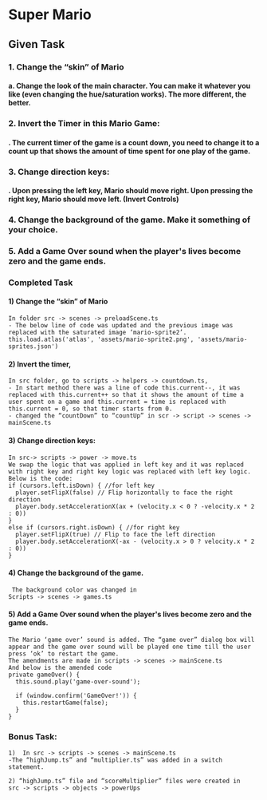 # Super Mario
## Given Task

### 1.	Change the “skin” of Mario
#### a.	Change the look of the main character. You can make it whatever you like (even changing the hue/saturation works). The more different, the better.
### 2.	Invert the Timer in this Mario Game:
#### .	The current timer of the game is a count down, you need to change it to a count up that shows the amount of time spent for one play of the game.
### 3.	Change direction keys:
#### .	Upon pressing the left key, Mario should move right. Upon pressing the right key, Mario should move left. (Invert Controls)
### 4.	Change the background of the game. Make it something of your choice.
### 5.	Add a Game Over sound when the player's lives become zero and the game ends.

### Completed Task 
#### 1) Change the “skin” of Mario
```
In folder src -> scenes -> preloadScene.ts 
- The below line of code was updated and the previous image was replaced with the saturated image ‘mario-sprite2’.
this.load.atlas('atlas', 'assets/mario-sprite2.png', 'assets/mario-sprites.json')
```
#### 2) Invert the timer, 
```
In src folder, go to scripts -> helpers -> countdown.ts,
- In start method there was a line of code this.current--, it was replaced with this.current++ so that it shows the amount of time a user spent on a game and this.current = time is replaced with this.current = 0, so that timer starts from 0.
- changed the “countDown” to “countUp” in scr -> script -> scenes -> mainScene.ts
```
#### 3) Change direction keys:
```
In src-> scripts -> power -> move.ts
We swap the logic that was applied in left key and it was replaced with right key and right key logic was replaced with left key logic. Below is the code: 
if (cursors.left.isDown) { //for left key
  player.setFlipX(false) // Flip horizontally to face the right direction
  player.body.setAccelerationX(ax + (velocity.x < 0 ? -velocity.x * 2 : 0))
}
else if (cursors.right.isDown) { //for right key
  player.setFlipX(true) // Flip to face the left direction
  player.body.setAccelerationX(-ax - (velocity.x > 0 ? velocity.x * 2 : 0))
} 
```
#### 4) Change the background of the game. 
```
 The background color was changed in 
Scripts -> scenes -> games.ts
```

#### 5) Add a Game Over sound when the player's lives become zero and the game ends.
```
The Mario ‘game over’ sound is added. The “game over” dialog box will appear and the game over sound will be played one time till the user press ‘ok’ to restart the game.
The amendments are made in scripts -> scenes -> mainScene.ts
And below is the amended code 
private gameOver() {
  this.sound.play('game-over-sound');
  
  if (window.confirm('GameOver!')) {
    this.restartGame(false);
  }
}
```
### Bonus Task:
```
1)	In src -> scripts -> scenes -> mainScene.ts 
-The “highJump.ts” and “multiplier.ts” was added in a switch statement.
```
```
2) “highJump.ts” file and “scoreMultiplier” files were created in
src -> scripts -> objects -> powerUps
```





